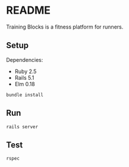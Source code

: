 # README

Training Blocks is a fitness platform for runners.

## Setup

Dependencies:
- Ruby 2.5
- Rails 5.1
- Elm 0.18

```
bundle install
```

## Run

```
rails server
```

## Test

```
rspec
```